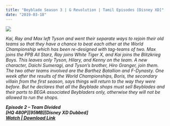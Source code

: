 ```yaml
---
title: "Beyblade Season 3 | G Revolution | Tamil Episodes [Disney XD]"
date: "2019-03-18"
---
```


[![](https://2.bp.blogspot.com/-3cuzTW9JtEM/WZfcnVkdEbI/AAAAAAAAAuk/xgoESbFtL4UAj_NfzW02AGtfTSlL6KLuQCEwYBhgL/s280/Beyblade_G_Revolution{8cd00c2b6371b4e82b2136421417e8ecb96b705ea6eb9720573582fbfe11734e}2Bwallpaper{8cd00c2b6371b4e82b2136421417e8ecb96b705ea6eb9720573582fbfe11734e}2Btti.png)](https://2.bp.blogspot.com/-3cuzTW9JtEM/WZfcnVkdEbI/AAAAAAAAAuk/xgoESbFtL4UAj_NfzW02AGtfTSlL6KLuQCEwYBhgL/s1600/Beyblade_G_Revolution{8cd00c2b6371b4e82b2136421417e8ecb96b705ea6eb9720573582fbfe11734e}2Bwallpaper{8cd00c2b6371b4e82b2136421417e8ecb96b705ea6eb9720573582fbfe11734e}2Btti.png)

_Kai, Ray and Max left Tyson and went their separate ways to rejoin their old teams so that they have a chance to beat each other at the World Championship which has been re-designed with tag-teams of two. Max joins the PPB All Starz, Ray joins White Tiger X, and Kai joins the Blitzkrieg Boys. This leaves only Tyson, Hilary, and Kenny on the team. A new character, Daichi Sumeragi, and Tyson’s brother, Hiro Granger, join them. The two other teams involved are the Barthez Batallion and F-Dynasty. One week after the results of the World Championships, Boris, the secondary villain from the first season, says things will return to the way they were before. But he declares that all the Beyblade shops must sell Beyblades and their parts to BEGA associated Beybladers only, otherwise they will not be allowed to run the shops._

_**Episode 2 – Team Divided**  
**\[HQ 480P\]\[95MB\]\[Disney XD Dubbed\]**  
**[Watch | Download Link](https://drive.google.com/file/d/0Bx5MEWaGebZWQWxVc3BhWUpMMHc/view)**_
